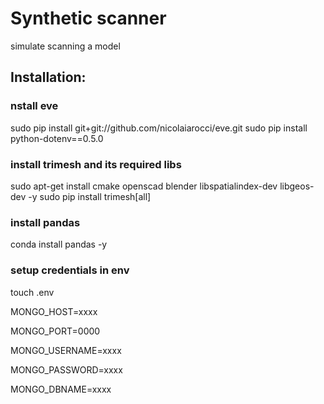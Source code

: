 # Synthetic scanner

simulate scanning a model

## Installation:

### nstall eve
sudo pip install git+git://github.com/nicolaiarocci/eve.git
sudo pip install python-dotenv==0.5.0

### install trimesh and its required libs
sudo apt-get install cmake openscad blender libspatialindex-dev libgeos-dev -y
sudo pip install trimesh[all]

### install pandas
conda install pandas -y

### setup credentials in env
touch .env

MONGO_HOST=xxxx

MONGO_PORT=0000

MONGO_USERNAME=xxxx

MONGO_PASSWORD=xxxx

MONGO_DBNAME=xxxx
